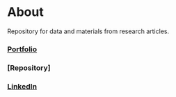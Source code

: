 About
====
Repository for data and materials from research articles.  
### [Portfolio](./portfolio.md)
### [Repository]
### [LinkedIn](https://www.linkedin.com/in/krsoderstrom/)  
